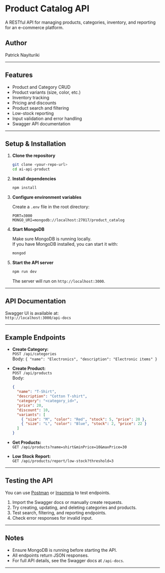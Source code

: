 # Product Catalog API

A RESTful API for managing products, categories, inventory, and reporting for an e-commerce platform.

## Author

Patrick Nayituriki

---

## Features

- Product and Category CRUD
- Product variants (size, color, etc.)
- Inventory tracking
- Pricing and discounts
- Product search and filtering
- Low-stock reporting
- Input validation and error handling
- Swagger API documentation

---

## Setup & Installation

1. **Clone the repository**

   ```sh
   git clone <your-repo-url>
   cd ai-api-product
   ```

2. **Install dependencies**

   ```sh
   npm install
   ```

3. **Configure environment variables**

   Create a `.env` file in the root directory:

   ```
   PORT=3000
   MONGO_URI=mongodb://localhost:27017/product_catalog
   ```

4. **Start MongoDB**

   Make sure MongoDB is running locally.  
   If you have MongoDB installed, you can start it with:

   ```sh
   mongod
   ```

5. **Start the API server**

   ```sh
   npm run dev
   ```

   The server will run on `http://localhost:3000`.

---

## API Documentation

Swagger UI is available at:  
`http://localhost:3000/api-docs`

---

## Example Endpoints

- **Create Category:**  
  `POST /api/categories`  
  Body: `{ "name": "Electronics", "description": "Electronic items" }`

- **Create Product:**  
  `POST /api/products`  
  Body:
  ```json
  {
    "name": "T-Shirt",
    "description": "Cotton T-shirt",
    "category": "<category_id>",
    "price": 20,
    "discount": 10,
    "variants": [
      { "size": "M", "color": "Red", "stock": 5, "price": 20 },
      { "size": "L", "color": "Blue", "stock": 2, "price": 22 }
    ]
  }
  ```

- **Get Products:**  
  `GET /api/products?name=shirt&minPrice=10&maxPrice=30`

- **Low Stock Report:**  
  `GET /api/products/report/low-stock?threshold=3`

---

## Testing the API

You can use [Postman](https://www.postman.com/) or [Insomnia](https://insomnia.rest/) to test endpoints.

1. Import the Swagger docs or manually create requests.
2. Try creating, updating, and deleting categories and products.
3. Test search, filtering, and reporting endpoints.
4. Check error responses for invalid input.

---

## Notes

- Ensure MongoDB is running before starting the API.
- All endpoints return JSON responses.
- For full API details, see the Swagger docs at `/api-docs`.

---

